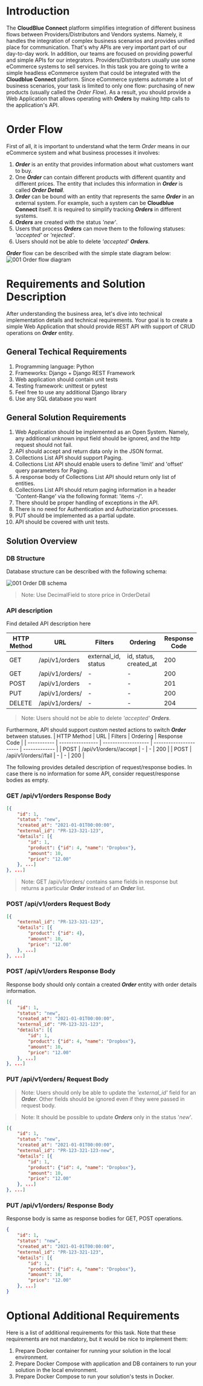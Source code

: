 # Introduction
The **CloudBlue Connect** platform simplifies integration of different business flows between Providers/Distributors and Vendors systems. Namely, it handles the integration of complex business scenarios and provides unified place for communication. That's why APIs are very important part of our day-to-day work. In addition, our teams are focused on providing powerful and simple APIs for our integrators. Providers/Distributors usually use some eCommerce systems to sell services. In this task you are going to write a simple headless eCommerce system that could be integrated with the **Cloudblue Connect** platform. Since eCommerce systems automate a lot of business scenarios, your task is limited to only one flow: purchasing of new products (usually called the *Order Flow*). As a result, you should provide a Web Application that allows operating with ***Orders*** by making http calls to the application's API.

# Order Flow
First of all, it is important to understand what the term *Order* means in our eCommerce system and what business processes it involves:
1. ***Order*** is an entity that provides information about what customers want to buy.
2. One ***Order*** can contain different products with different quantity and different prices. The entity that includes this information in ***Order*** is called ***Order Detail***.
3. ***Order*** can be bound with an entity that represents the same ***Order*** in an external system. For example, such a system can be **Cloudblue Connect** itself. It is required to simplify tracking ***Orders*** in different systems.
4. ***Orders*** are created with the status *'new'*.
5. Users that process ***Orders*** can move them to the following statuses: *'accepted'* or *'rejected'*.
6. Users should not be able to delete *'accepted'* ***Orders***.

***Order*** flow can be described with the simple state diagram below:
![001 Order flow diagram](/assets/001_order_flow/001_order_flow_diagram.png)

# Requirements and Solution Description
After understanding the business area, let's dive into technical implementation details and technical requirements.
Your goal is to create a simple Web Application that should provide REST API with support of CRUD operations on ***Order*** entity.

## General Techical Requirements
1. Programming language: Python
2. Frameworks: Django + Django REST Framework
3. Web application should contain unit tests
4. Testing framework: unittest or pytest
3. Feel free to use any additional Django library
4. Use any SQL database you want

## General Solution Requirements
1. Web Application should be implemented as an Open System. Namely, any additional unknown input field should be ignored, and the http request should not fail.
2. API should accept and return data only in the JSON format.
2. Collections List API should support Paging.
3. Collections List API should enable users to define 'limit' and 'offset' query parameters for Paging.
4. A response body of Collections List API should return only list of entities.
5. Collections List API should return paging information in a header 'Content-Range' via the following format: 'items <from-number>-<to-number>/<total>'.
3. There should be proper handling of exceptions in the API.
4. There is no need for Authentication and Authorization processes.
5. PUT should be implemented as a partial update.
6. API should be covered with unit tests.

## Solution Overview

### DB Structure
Database structure can be described with the following schema:

![001 Order DB schema](/assets/001_order_flow/001_order_flow_db_schema.png)

> Note: Use DecimalField to store price in OrderDetail

### API description
Find detailed API description here

| HTTP Method | URL                 | Filters             | Ordering               | Response Code |
| ----------- | ----------------    | ------------------- | ---------------------- | ------------- |
| GET         | /api/v1/orders      | external_id, status | id, status, created_at | 200 |
| GET         | /api/v1/orders/<id> | - | - | 200 |
| POST        | /api/v1/orders      | - | - | 201 |
| PUT         | /api/v1/orders/<id> | - | - | 200 |
| DELETE      | /api/v1/orders/<id> | - | - | 204 |

> Note: Users should not be able to delete *'accepted'* ***Orders***.

Furthermore, API should support custom nested actions to switch ***Order*** between statuses.
| HTTP Method | URL                 | Filters             | Ordering               | Response Code |
| ----------- | ----------------    | ------------------- | ---------------------- | ------------- |
| POST         | /api/v1/orders/<id>/accept      | - | - | 200 |
| POST         | /api/v1/orders/<id>/fail      | - | - | 200 |

The following provides detailed description of request/response bodies. In case there is no information for some API, consider request/response bodies as empty.

### GET /api/v1/orders Response Body
```json
[{
    "id": 1,
    "status": "new",
    "created_at": "2021-01-01T00:00:00",
    "external_id": "PR-123-321-123",
    "details": [{
        "id": 1,
        "product": {"id": 4, "name": "Dropbox"},
        "amount": 10,
        "price": "12.00"
    }, ...]
}, ...]
```

> Note: GET /api/v1/orders/<id> contains same fields in response but returns a particular ***Order*** instead of an ***Order*** list.

### POST /api/v1/orders Request Body
```json
[{
    "external_id": "PR-123-321-123",
    "details": [{
        "product": {"id": 4},
        "amount": 10,
        "price": "12.00"
    }, ...]
}, ...]
```

### POST /api/v1/orders Response Body
Response body should only contain a created ***Order*** entity with order details information.
```json
[{
    "id": 1,
    "status": "new",
    "created_at": "2021-01-01T00:00:00",
    "external_id": "PR-123-321-123",
    "details": [{
        "id": 1,
        "product": {"id": 4, "name": "Dropbox"},
        "amount": 10,
        "price": "12.00"
    }, ...]
}, ...]
```

### PUT /api/v1/orders/<id> Request Body
> Note: Users should only be able to update the *'external_id'* field for an ***Order***. Other fields should be ignored even if they were passed in request body.

> Note: It should be possible to update ***Orders*** only in the status '*new*'.

```json
[{
    "id": 1,
    "status": "new",
    "created_at": "2021-01-01T00:00:00",
    "external_id": "PR-123-321-123-new",
    "details": [{
        "id": 1,
        "product": {"id": 4, "name": "Dropbox"},
        "amount": 10,
        "price": "12.00"
    }, ...]
}, ...]
```

### PUT /api/v1/orders/<id> Response Body
Response body is same as response bodies for GET, POST operations.

```json
{
    "id": 1,
    "status": "new",
    "created_at": "2021-01-01T00:00:00",
    "external_id": "PR-123-321-123",
    "details": [{
        "id": 1,
        "product": {"id": 4, "name": "Dropbox"},
        "amount": 10,
        "price": "12.00"
    }, ...]
}
```

# Optional Additional Requirements
Here is a list of additional requirements for this task. Note that these requirements are not mandatory, but it would be nice to implement them:

1. Prepare Docker container for running your solution in the local environment.
2. Prepare Docker Compose with application and DB containers to run your solution in the local environment.
3. Prepare Docker Compose to run your solution's tests in Docker.
    
